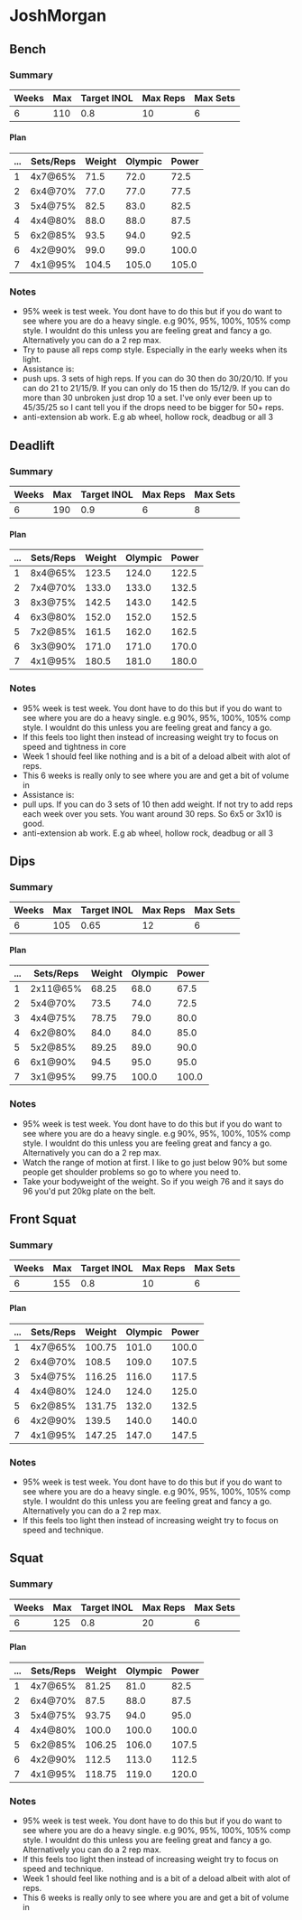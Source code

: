 # JoshMorgan

## Bench

### Summary

Weeks | Max | Target INOL | Max Reps | Max Sets
--- | --- | --- | --- | ---
6 | 110 | 0.8 | 10 | 6

#### Plan

 ... | Sets/Reps | Weight | Olympic | Power
--- | --- | --- | --- | ---
1 | 4x7@65% | 71.5 | 72.0 | 72.5
2 | 6x4@70% | 77.0 | 77.0 | 77.5
3 | 5x4@75% | 82.5 | 83.0 | 82.5
4 | 4x4@80% | 88.0 | 88.0 | 87.5
5 | 6x2@85% | 93.5 | 94.0 | 92.5
6 | 4x2@90% | 99.0 | 99.0 | 100.0
7 | 4x1@95% | 104.5 | 105.0 | 105.0

### Notes

- 95% week is test week. You dont have to do this but if you do want to see where you are do a heavy single. e.g 90%, 95%, 100%, 105% comp style. I wouldnt do this unless you are feeling great and fancy a go. Alternatively you can do a 2 rep max.
- Try to pause all reps comp style. Especially in the early weeks when its light.
- Assistance is:
-  push ups. 3 sets of high reps. If you can do 30 then do 30/20/10. If you can do 21 to 21/15/9. If you can only do 15 then do 15/12/9. If you can do more than 30 unbroken just drop 10 a set. I've only ever been up to 45/35/25 so I cant tell you if the drops need to be bigger for 50+ reps.
-  anti-extension ab work. E.g ab wheel, hollow rock, deadbug or all 3

## Deadlift

### Summary

Weeks | Max | Target INOL | Max Reps | Max Sets
--- | --- | --- | --- | ---
6 | 190 | 0.9 | 6 | 8

#### Plan

 ... | Sets/Reps | Weight | Olympic | Power
--- | --- | --- | --- | ---
1 | 8x4@65% | 123.5 | 124.0 | 122.5
2 | 7x4@70% | 133.0 | 133.0 | 132.5
3 | 8x3@75% | 142.5 | 143.0 | 142.5
4 | 6x3@80% | 152.0 | 152.0 | 152.5
5 | 7x2@85% | 161.5 | 162.0 | 162.5
6 | 3x3@90% | 171.0 | 171.0 | 170.0
7 | 4x1@95% | 180.5 | 181.0 | 180.0

### Notes

- 95% week is test week. You dont have to do this but if you do want to see where you are do a heavy single. e.g 90%, 95%, 100%, 105% comp style. I wouldnt do this unless you are feeling great and fancy a go.
- If this feels too light then instead of increasing weight try to focus on speed and tightness in core
- Week 1 should feel like nothing and is a bit of a deload albeit with alot of reps.
- This 6 weeks is really only to see where you are and get a bit of volume in
- Assistance is:
-  pull ups. If you can do 3 sets of 10 then add weight. If not try to add reps each week over you sets. You want around 30 reps. So 6x5 or 3x10 is good.
-  anti-extension ab work. E.g ab wheel, hollow rock, deadbug or all 3

## Dips

### Summary

Weeks | Max | Target INOL | Max Reps | Max Sets
--- | --- | --- | --- | ---
6 | 105 | 0.65 | 12 | 6

#### Plan

 ... | Sets/Reps | Weight | Olympic | Power
--- | --- | --- | --- | ---
1 | 2x11@65% | 68.25 | 68.0 | 67.5
2 | 5x4@70% | 73.5 | 74.0 | 72.5
3 | 4x4@75% | 78.75 | 79.0 | 80.0
4 | 6x2@80% | 84.0 | 84.0 | 85.0
5 | 5x2@85% | 89.25 | 89.0 | 90.0
6 | 6x1@90% | 94.5 | 95.0 | 95.0
7 | 3x1@95% | 99.75 | 100.0 | 100.0

### Notes

- 95% week is test week. You dont have to do this but if you do want to see where you are do a heavy single. e.g 90%, 95%, 100%, 105% comp style. I wouldnt do this unless you are feeling great and fancy a go. Alternatively you can do a 2 rep max.
- Watch the range of motion at first. I like to go just below 90% but some people get shoulder problems so go to where you need to.
- Take your bodyweight of the weight. So if you weigh 76 and it says do 96 you'd put 20kg plate on the belt.

## Front Squat

### Summary

Weeks | Max | Target INOL | Max Reps | Max Sets
--- | --- | --- | --- | ---
6 | 155 | 0.8 | 10 | 6

#### Plan

 ... | Sets/Reps | Weight | Olympic | Power
--- | --- | --- | --- | ---
1 | 4x7@65% | 100.75 | 101.0 | 100.0
2 | 6x4@70% | 108.5 | 109.0 | 107.5
3 | 5x4@75% | 116.25 | 116.0 | 117.5
4 | 4x4@80% | 124.0 | 124.0 | 125.0
5 | 6x2@85% | 131.75 | 132.0 | 132.5
6 | 4x2@90% | 139.5 | 140.0 | 140.0
7 | 4x1@95% | 147.25 | 147.0 | 147.5

### Notes

- 95% week is test week. You dont have to do this but if you do want to see where you are do a heavy single. e.g 90%, 95%, 100%, 105% comp style. I wouldnt do this unless you are feeling great and fancy a go. Alternatively you can do a 2 rep max.
- If this feels too light then instead of increasing weight try to focus on speed and technique.

## Squat

### Summary

Weeks | Max | Target INOL | Max Reps | Max Sets
--- | --- | --- | --- | ---
6 | 125 | 0.8 | 20 | 6

#### Plan

 ... | Sets/Reps | Weight | Olympic | Power
--- | --- | --- | --- | ---
1 | 4x7@65% | 81.25 | 81.0 | 82.5
2 | 6x4@70% | 87.5 | 88.0 | 87.5
3 | 5x4@75% | 93.75 | 94.0 | 95.0
4 | 4x4@80% | 100.0 | 100.0 | 100.0
5 | 6x2@85% | 106.25 | 106.0 | 107.5
6 | 4x2@90% | 112.5 | 113.0 | 112.5
7 | 4x1@95% | 118.75 | 119.0 | 120.0

### Notes

- 95% week is test week. You dont have to do this but if you do want to see where you are do a heavy single. e.g 90%, 95%, 100%, 105% comp style. I wouldnt do this unless you are feeling great and fancy a go. Alternatively you can do a 2 rep max.
- If this feels too light then instead of increasing weight try to focus on speed and technique.
- Week 1 should feel like nothing and is a bit of a deload albeit with alot of reps.
- This 6 weeks is really only to see where you are and get a bit of volume in

